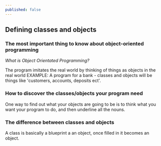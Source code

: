 ```yaml
---
published: false
---
```

## Defining classes and objects
### The most important thing to know about object-oriented programming

_What is Object Orientated Programming?_

The program imitates the real world by thinking of things as objects in the real world
EXAMPLE: A program for a bank - classes and objects will be things like 'customers, accounts, deposits ect'.
### How to discover the classes/objects your program need
One way to find out what your objects are going to be is to think what you want your program to do, and then underline all the nouns.
### The difference between classes and objects
A class is basically a blueprint a an object, once filled in it becomes an object.
